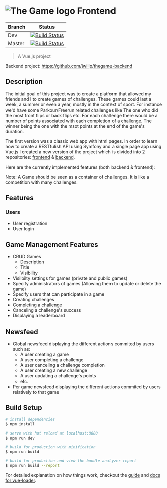 # ![The Game logo](https://github.com/jwillp/thegame-frontend/blob/dev/src/assets/images/logo.png?raw=true) Frontend

|Branch | Status |
|-------|--------|
|Dev   | [![Build Status](https://travis-ci.org/jwillp/thegame-frontend.svg?branch=dev)](https://travis-ci.org/jwillp/thegame-frontend)   |
|Master | [![Build Status](https://travis-ci.org/jwillp/thegame-frontend.svg?branch=master)](https://travis-ci.org/jwillp/thegame-frontend) |    


> A Vue.js project


Backend project: https://github.com/jwillp/thegame-backend

## Description
The initial goal of this project was to create a platform that allowed my friends and I to create games of challenges. These games could last a week, a summer or even a year, mostly in the context of sport. For instance we'd have some Parkour/Freerun related challenges like The one who did the most front flips or back flips etc. For each challenge there would be a number of points associated with each completion of a challenge. The winner being the one with the msot points at the end of the game's duration. 

The first version was a classic web app with html pages. In order to learn how to create a RESTfulish API using Symfony and a single page app using Vue.js I created a new version of the project which is divided into 2 repositories: [frontend](https://github.com/jwillp/thegame-frontend) & [backend](https://github.com/jwillp/thegame-backend).

Here are the currently implemented features (both backend & frontend):

Note: A Game should be seen as a container of challenges. It is like a competition with many challenges.



## Features
### Users
- User registration
- User login

## Game Management Features
- CRUD Games
    - Description
    - Title
    - Visibility
- Visilbilty settings for games (private and public games)
- Specify administrators of games (Allowing them to update or delete the game)
- Specify users that can participate in a game
- Creating challenges
- Completing a challenge
- Canceling a challenge's success
- Displaying a leaderboard

## Newsfeed
- Global newsfeed displaying the different actions commited by users such as:
  - A user creating a game
  - A user completing a challenge
  - A user canceling a challenge completion
  - A user creating a new challenge
  - A user updating a challenge's points
  - etc.
- Per game newsfeed displaying the different actions commited by users relatively to that game


## Build Setup

``` bash
# install dependencies
$ npm install

# serve with hot reload at localhost:8080
$ npm run dev

# build for production with minification
$ npm run build

# build for production and view the bundle analyzer report
$ npm run build --report
```

For detailed explanation on how things work, checkout the [guide](http://vuejs-templates.github.io/webpack/) and [docs for vue-loader](http://vuejs.github.io/vue-loader).
